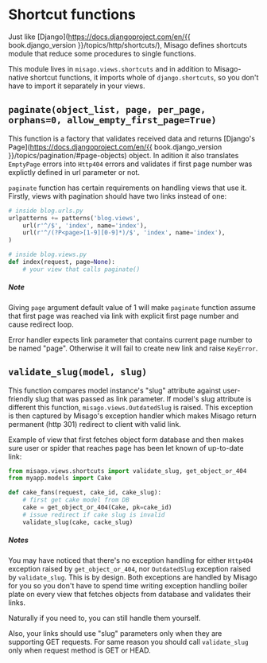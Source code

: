 Shortcut functions
==================

Just like [Django](https://docs.djangoproject.com/en/{{ book.django_version }}/topics/http/shortcuts/), Misago defines shortcuts module that reduce some procedures to single functions.

This module lives in `misago.views.shortcuts` and in addition to Misago-native shortcut functions, it imports whole of `django.shortcuts`, so you don't have to import it separately in your views.


## `paginate(object_list, page, per_page, orphans=0, allow_empty_first_page=True)`

This function is a factory that validates received data and returns [Django's Page](https://docs.djangoproject.com/en/{{ book.django_version }}/topics/pagination/#page-objects) object. In adition it also translates `EmptyPage` errors into `Http404` errors and validates if first page number was explictly defined in url parameter or not.

`paginate` function has certain requirements on handling views that use it. Firstly, views with pagination should have two links instead of one:

```python
# inside blog.urls.py
urlpatterns += patterns('blog.views',
    url(r'^/$', 'index', name='index'),
    url(r'^/(?P<page>[1-9][0-9]*)/$', 'index', name='index'),
)

# inside blog.views.py
def index(request, page=None):
    # your view that calls paginate()
```


##### Note

Giving `page` argument default value of 1 will make `paginate` function assume that first page was reached via link with explicit first page number and cause redirect loop.

Error handler expects link parameter that contains current page number to be named "page". Otherwise it will fail to create new link and raise `KeyError`.


## `validate_slug(model, slug)`

This function compares model instance's "slug" attribute against user-friendly slug that was passed as link parameter. If model's slug attribute is different this function, `misago.views.OutdatedSlug` is raised. This exception is then captured by Misago's exception handler which makes Misago return permanent (http 301) redirect to client with valid link.

Example of view that first fetches object form database and then makes sure user or spider that reaches page has been let known of up-to-date link:

```python
from misago.views.shortcuts import validate_slug, get_object_or_404
from myapp.models import Cake

def cake_fans(request, cake_id, cake_slug):
    # first get cake model from DB
    cake = get_object_or_404(Cake, pk=cake_id)
    # issue redirect if cake slug is invalid
    validate_slug(cake, cacke_slug)
```


##### Notes

You may have noticed that there's no exception handling for either `Http404` exception raised by `get_object_or_404`, nor `OutdatedSlug` exception raised by `validate_slug`. This is by design. Both exceptions are handled by Misago for you so you don't have to spend time writing exception handling boiler plate on every view that fetches objects from database and validates their links.

Naturally if you need to, you can still handle them yourself.

Also, your links should use "slug" parameters only when they are supporting GET requests. For same reason you should call `validate_slug` only when request method is GET or HEAD.
